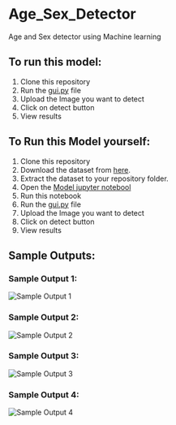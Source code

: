 # Age_Sex_Detector
Age and Sex detector using Machine learning
## To run this model:
1. Clone this repository
2. Run the [gui.py](https://github.com/utkarshshri1016/Age-Gender_Detector/blob/main/gui.py) file
3. Upload the Image you want to detect
4. Click on detect button
5. View results

## To Run this Model yourself:
1. Clone this repository
2. Download the dataset from [here](https://www.kaggle.com/jangedoo/utkface-new). 
3. Extract the dataset to your repository folder.
4. Open the [Model jupyter notebool](https://github.com/utkarshshri1016/Age-Gender_Detector/blob/main/Model.ipynb)
5. Run this notebook
6. Run the [gui.py](https://github.com/utkarshshri1016/Age-Gender_Detector/blob/main/gui.py) file
7. Upload the Image you want to detect
8. Click on detect button
9. View results

## Sample Outputs:
### Sample Output 1:
![Sample Output 1](https://github.com/utkarshshri1016/Age-Gender_Detector/blob/main/Output_Image_1.PNG)
### Sample Output 2:
![Sample Output 2](https://github.com/utkarshshri1016/Age-Gender_Detector/blob/main/Output_Image_2.PNG)
### Sample Output 3:
![Sample Output 3](https://github.com/utkarshshri1016/Age-Gender_Detector/blob/main/Output_Image_3.PNG)
### Sample Output 4:
![Sample Output 4](https://github.com/utkarshshri1016/Age-Gender_Detector/blob/main/Output_Image_4.PNG)
